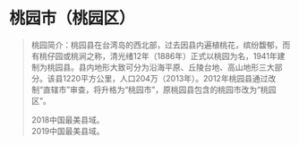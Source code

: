 # 桃园市（桃园区） 
> 桃园简介：桃园县在台湾岛的西北部，过去因县内遍植桃花，缤纷馥郁，而有桃仔园或桃涧之称，清光绪12年（1886年）正式以桃园为名，1941年建制为桃园县。县内地形大致可分为沿海平原、丘陵台地、高山地形三大部分。该县1220平方公里，人口204万（2013年）。2012年桃园县通过改制“直辖市”审查，将升格为“桃园市”，原桃园县包含的桃园市改为“桃园区”。  
>   
> 2018中国最美县域。  
> 2019中国最美县域。 